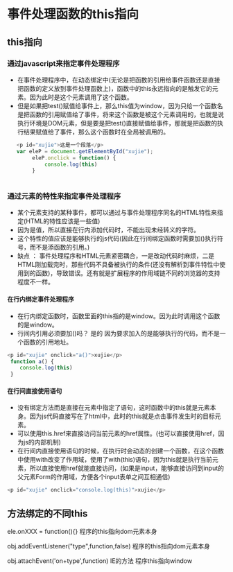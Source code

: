 # 事件处理函数的this指向

## this指向

### 通过javascript来指定事件处理程序

* 在事件处理程序中，在动态绑定中(无论是把函数的引用给事件函数还是直接把函数的定义放到事件处理函数上)，函数中的this永远指向的是触发它的元素。因为此时是这个元素调用了这个函数。
* 但是如果把test()赋值给事件上，那么this值为window，因为只给一个函数名是把函数的引用赋值给了事件，将来这个函数是被这个元素调用的，也就是说执行环境是DOM元素，但是要是把test()直接赋值给事件，那就是把函数的执行结果赋值给了事件，那么这个函数时在全局被调用的。

```javascript
   <p id="xujie">这是一个段落</p>
   var eleP = document.getElementById("xujie");
        eleP.onclick = function() {
            console.log(this)
        }
  
  ```

### 通过元素的特性来指定事件处理程序

* 某个元素支持的某种事件，都可以通过与事件处理程序同名的HTML特性来指定(HTML的特性应该是一些值)
* 因为是值，所以直接在行内添加代码时，不能出现未经转义的字符。
* 这个特性的值应该是能够执行的js代码(因此在行间绑定函数时需要加()执行符号，而不是添函数的引用。)
* 缺点 ： 事件处理程序和HTML元素紧密耦合，一是改动代码时麻烦，二是HTML刚加载完时，那些代码不具备被执行的条件(还没有解析到事件特性中使用到的函数)，导致错误。还有就是扩展程序的作用域链不同的浏览器的支持程度不一样。

#### 在行内绑定事件处理程序

* 在行内绑定函数时，函数里面的this指的是window。因为此时调用这个函数的是window。
* 行间内引用必须要加()吗？ 是的 因为要求加入的是能够执行的代码，而不是一个函数的引用地址。

```javascript
<p id="xujie" onclick="a()">xujie</p>
 function a() {
    console.log(this)
 }
```

#### 在行间直接使用语句

* 没有绑定方法而是直接在元素中指定了语句，这时函数中的this就是元素本身。因为js代码直接写在了html中，此时的this就是点击事件发生时的目标元素。
* 可以使用this.href来直接访问当前元素的href属性。(也可以直接使用href，因为js的内部机制)
* 在行间内直接使用语句的时候，在执行时会动态的创建一个函数，在这个函数中使用with改变了作用域，使用了with(this)语句，因为this就是执行当前元素，所以直接使用href就能直接访问，(如果是input，能够直接访问到input的父元素Form的作用域，方便各个input表单之间互相通信)

```javascript
<p id="xujie" onclick="console.log(this)">xujie</p>
```

## 方法绑定的不同this

ele.onXXX = function(){}
程序的this指向dom元素本身

obj.addEventListener("type",function,false)
程序的this指向dom元素本身

obj.attachEvent('on+type',function) IE的方法
程序this指向window